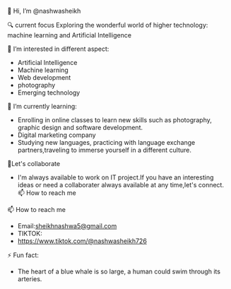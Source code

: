  👋 Hi, I’m @nashwasheikh
 
 🔍 current focus
  Exploring the wonderful world of higher technology: machine learning and Artificial Intelligence
  
 👀 I’m interested in different aspect:
- Artificial Intelligence
- Machine learning
- Web development
- photography
- Emerging technology
  
 🌱 I’m currently learning:
-  Enrolling in online classes to learn new skills such as photography, graphic design and software development.
-  Digital marketing company
-  Studying new languages, practicing with language exchange partners,traveling to immerse yourself in a different culture.
   
 🤝Let's collaborate
- I'm always available to work on IT project.If you have an interesting ideas or need a collaborater always available at any time,let's connect.📫 How to reach me

 📫 How to reach me
- Email:sheikhnashwa5@gmail.com
- TIKTOK:
- https://www.tiktok.com/@nashwasheikh726
  
 ⚡ Fun fact:
- The heart of a blue whale is so large, a human could swim through its arteries.

<!---
nashwa455/nashwa455 is a ✨ special ✨ repository because its `README.md` (this file) appears on your GitHub profile.
You can click the Preview link to take a look at your changes.
--->
